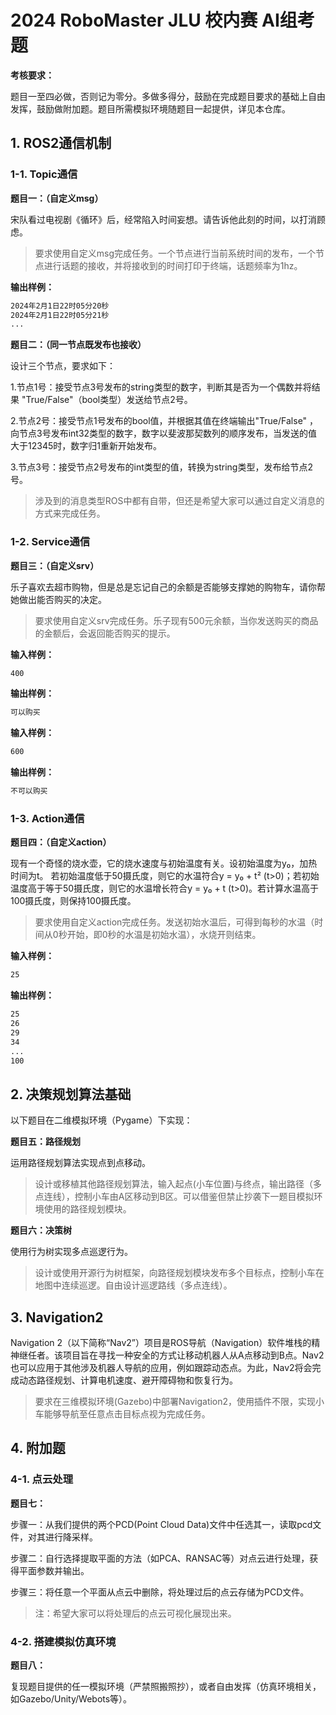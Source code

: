 # 2024 RoboMaster JLU 校内赛 AI组考题

**考核要求：**

题目一至四必做，否则记为零分。多做多得分，鼓励在完成题目要求的基础上自由发挥，鼓励做附加题。题目所需模拟环境随题目一起提供，详见本仓库。

## 1. ROS2通信机制

### 1-1. Topic通信

**题目一：（自定义msg）**

宋队看过电视剧《循环》后，经常陷入时间妄想。请告诉他此刻的时间，以打消顾虑。

> 要求使用自定义msg完成任务。一个节点进行当前系统时间的发布，一个节点进行话题的接收，并将接收到的时间打印于终端，话题频率为1hz。

**输出样例：**

```bash
2024年2月1日22时05分20秒
2024年2月1日22时05分21秒
...
```


**题目二：（同一节点既发布也接收）**

设计三个节点，要求如下：

1.节点1号：接受节点3号发布的string类型的数字，判断其是否为一个偶数并将结果 "True/False"（bool类型）发送给节点2号。

2.节点2号：接受节点1号发布的bool值，并根据其值在终端输出"True/False" ，向节点3号发布int32类型的数字，数字以斐波那契数列的顺序发布，当发送的值大于12345时，数字归1重新开始发布。

3.节点3号：接受节点2号发布的int类型的值，转换为string类型，发布给节点2号。

> 涉及到的消息类型ROS中都有自带，但还是希望大家可以通过自定义消息的方式来完成任务。

### 1-2. Service通信

**题目三：（自定义srv）**

乐子喜欢去超市购物，但是总是忘记自己的余额是否能够支撑她的购物车，请你帮她做出能否购买的决定。

> 要求使用自定义srv完成任务。乐子现有500元余额，当你发送购买的商品的金额后，会返回能否购买的提示。

**输入样例：**

```bash
400
```

**输出样例：**

```bash
可以购买
```

**输入样例：**

```bash
600
```

**输出样例：**

```bash
不可以购买
```

### 1-3. Action通信

**题目四：（自定义action）**

现有一个奇怪的烧水壶，它的烧水速度与初始温度有关。设初始温度为y₀，加热时间为t。
若初始温度低于50摄氏度，则它的水温符合y = y₀ + t² (t>0)；若初始温度高于等于50摄氏度，则它的水温增长符合y = y₀ + t (t>0)。若计算水温高于100摄氏度，则保持100摄氏度。

> 要求使用自定义action完成任务。发送初始水温后，可得到每秒的水温（时间从0秒开始，即0秒的水温是初始水温），水烧开则结束。

**输入样例：**

```bash
25
```

**输出样例：**

```bash
25
26
29
34
...
100
```

## 2. 决策规划算法基础

以下题目在二维模拟环境（Pygame）下实现：

**题目五：路径规划**

运用路径规划算法实现点到点移动。

> 设计或移植其他路径规划算法，输入起点(小车位置)与终点，输出路径（多点连线），控制小车由A区移动到B区。可以借鉴但禁止抄袭下一题目模拟环境使用的路径规划模块。

**题目六：决策树**

使用行为树实现多点巡逻行为。

> 设计或使用开源行为树框架，向路径规划模块发布多个目标点，控制小车在地图中连续巡逻。自由设计巡逻路线（多点连线）。

## 3. Navigation2

Navigation 2（以下简称“Nav2”）项目是ROS导航（Navigation）软件堆栈的精神继任者。该项目旨在寻找一种安全的方式让移动机器人从A点移动到B点。Nav2也可以应用于其他涉及机器人导航的应用，例如跟踪动态点。为此，Nav2将会完成动态路径规划、计算电机速度、避开障碍物和恢复行为。

> 要求在三维模拟环境(Gazebo)中部署Navigation2，使用插件不限，实现小车能够导航至任意点击目标点视为完成任务。

## 4. 附加题

### 4-1. 点云处理

**题目七：**

步骤一：从我们提供的两个PCD(Point Cloud Data)文件中任选其一，读取pcd文件，对其进行降采样。

步骤二：自行选择提取平面的方法（如PCA、RANSAC等）对点云进行处理，获得平面参数并输出。

步骤三：将任意一个平面从点云中删除，将处理过后的点云存储为PCD文件。

> 注：希望大家可以将处理后的点云可视化展现出来。

### 4-2. 搭建模拟仿真环境

**题目八：**

复现题目提供的任一模拟环境（严禁照搬照抄），或者自由发挥（仿真环境相关，如Gazebo/Unity/Webots等）。